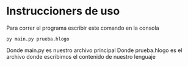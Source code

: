 # Instruccioners de uso

Para correr el  programa escribir este comando en la consola

```
py main.py prueba.hlogo
```

Donde main.py es nuestro archivo principal
Donde prueba.hlogo es el archivo donde escribimos el contenido de nuestro lenguaje